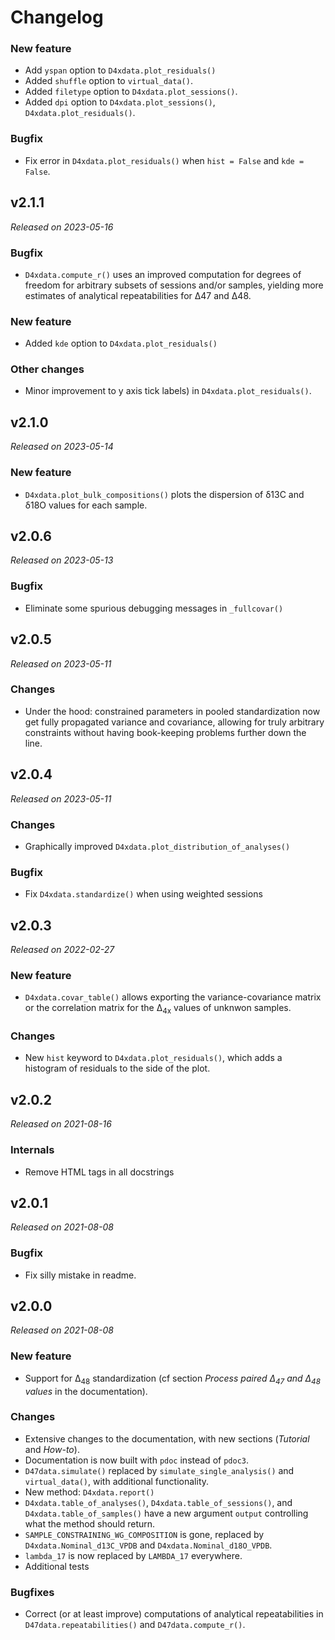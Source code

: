 # Changelog

### New feature
* Add `yspan` option to `D4xdata.plot_residuals()`
* Added `shuffle` option to `virtual_data()`.
* Added `filetype` option to `D4xdata.plot_sessions()`.
* Added `dpi` option to `D4xdata.plot_sessions()`, `D4xdata.plot_residuals()`.

### Bugfix
* Fix error in `D4xdata.plot_residuals()` when `hist = False` and `kde = False`.

## v2.1.1
*Released on 2023-05-16*

### Bugfix
* `D4xdata.compute_r()` uses an improved computation for degrees of freedom for arbitrary subsets of sessions and/or samples, yielding more estimates of analytical repeatabilities for Δ47 and Δ48.

### New feature
* Added `kde` option to `D4xdata.plot_residuals()`

### Other changes
* Minor improvement to y axis tick labels) in `D4xdata.plot_residuals()`.

## v2.1.0
*Released on 2023-05-14*

### New feature
* `D4xdata.plot_bulk_compositions()` plots the dispersion of δ13C and δ18O values for each sample.

## v2.0.6
*Released on 2023-05-13*

### Bugfix
* Eliminate some spurious debugging messages in `_fullcovar()`

## v2.0.5
*Released on 2023-05-11*

### Changes
* Under the hood: constrained parameters in pooled standardization now get fully propagated variance and covariance, allowing for truly arbitrary constraints without having book-keeping problems further down the line.

## v2.0.4
*Released on 2023-05-11*

### Changes
* Graphically improved `D4xdata.plot_distribution_of_analyses()`

### Bugfix
* Fix `D4xdata.standardize()` when using weighted sessions

## v2.0.3
*Released on 2022-02-27*

### New feature
* `D4xdata.covar_table()` allows exporting the variance-covariance matrix or the correlation matrix for the Δ<sub>4x</sub> values of unknwon samples.

### Changes
* New `hist` keyword to `D4xdata.plot_residuals()`, which adds a histogram of residuals to the side of the plot.

## v2.0.2
*Released on 2021-08-16*

### Internals
* Remove HTML tags in all docstrings

## v2.0.1
*Released on 2021-08-08*

### Bugfix
* Fix silly mistake in readme.

## v2.0.0
*Released on 2021-08-08*

### New feature
* Support for Δ<sub>48</sub> standardization (cf section *Process paired Δ<sub>47</sub> and Δ<sub>48</sub> values* in the documentation).

### Changes
* Extensive changes to the documentation, with new sections (*Tutorial* and *How-to*).
* Documentation is now built with `pdoc` instead of `pdoc3`.
* `D47data.simulate()` replaced by `simulate_single_analysis()` and `virtual_data()`, with additional functionality.
* New method: `D4xdata.report()`
* `D4xdata.table_of_analyses()`, `D4xdata.table_of_sessions()`, and `D4xdata.table_of_samples()` have a new argument `output` controlling what the method should return.
* `SAMPLE_CONSTRAINING_WG_COMPOSITION` is gone, replaced by `D4xdata.Nominal_d13C_VPDB` and `D4xdata.Nominal_d18O_VPDB`.
* `lambda_17` is now replaced by `LAMBDA_17` everywhere.
* Additional tests

### Bugfixes
* Correct (or at least improve) computations of analytical repeatabilities in `D47data.repeatabilities()` and `D47data.compute_r()`.